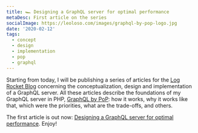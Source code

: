 ```yaml
---
title: 🏎 Designing a GraphQL server for optimal performance
metaDesc: First article on the series
socialImage: https://leoloso.com/images/graphql-by-pop-logo.jpg
date: '2020-02-12'
tags:
  - concept
  - design
  - implementation
  - pop
  - graphql
---
```


Starting from today, I will be publishing a series of articles for the [Log Rocket Blog](https://blog.logrocket.com) concerning the conceptualization, design and implementation of a GraphQL server. All these articles describe the foundations of my GraphQL server in PHP, [GraphQL by PoP](https://graphql.getpop.org): how it works, why it works like that, which were the priorities, what are the trade-offs, and others.

The first article is out now: [Designing a GraphQL server for optimal performance](https://blog.logrocket.com/designing-graphql-server-optimal-performance/). Enjoy!
